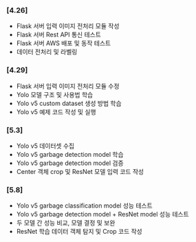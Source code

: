 ### [4.26]

- Flask 서버 입력 이미지 전처리 모듈 작성
- Flask 서버 Rest API 통신 테스트
- Flask 서버 AWS 배포 및 동작 테스트
- 데이터 전처리 및 라벨링

### [4.29]

- Flask 서버 입력 이미지 전처리 모듈 수정
- Yolo 모델 구조 및 사용법 학습
- Yolo v5 custom dataset 생성 방법 학습
- Yolo v5 예제 코드 작성 및 실행

### [5.3]

- Yolo v5 데이터셋 수집
- Yolo v5 garbage detection model 학습
- Yolo v5 garbage detection model 검증
- Center 객체 crop 및 ResNet 모델 입력 코드 작성

### [5.8]

- Yolo v5 garbage classification model 성능 테스트
- Yolo v5 garbage detection model + ResNet model 성능 테스트
- 두 모델 간 성능 비교, 모델 결정 및 보완
- ResNet 학습 데이터 객체 탐지 및 Crop 코드 작성
